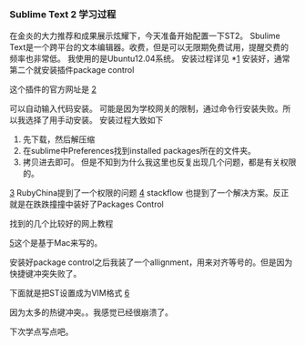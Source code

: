 ### Sublime Text 2 学习过程
在金炎的大力推荐和成果展示炫耀下，今天准备开始配置一下ST2。
Sbulime Text是一个跨平台的文本编辑器。收费，但是可以无限期免费试用，提醒交费的频率也非常低。
我使用的是Ubuntu12.04系统。
安装过程详见
*[1](http://www.technoreply.com/how-to-install-sublime-text-2-on-ubuntu-12-04-unity/)
安装好，通常第二个就安装插件package control

这个插件的官方网址是
[2](http://wbond.net/sublime_packages/package_control)


可以自动输入代码安装。
可能是因为学校网关的限制，通过命令行安装失败。所以我选择了用手动安装。
安装过程大致如下

1. 先下载，然后解压缩
2. 在sublime中Preferences找到installed packages所在的文件夹。
3. 拷贝进去即可。
但是不知到为什么我这里也反复出现几个问题，都是有关权限的。

[3](http://ruby-china.org/topics/7144)
RubyChina提到了一个权限的问题
[4](http://stackoverflow.com/questions/12284166/cant-install-package-control-in-sublime-text-2)
stackflow 也提到了一个解决方案。反正就是在跌跌撞撞中装好了Packages Control

找到的几个比较好的网上教程

[5](http://net.tutsplus.com/tutorials/tools-and-tips/sublime-text-2-tips-and-tricks/)这个是基于Mac来写的。

安装好package control之后我装了一个allignment，用来对齐等号的。但是因为快捷键冲突失败了。

下面就是把ST设置成为VIM格式
[6](http://www.sublimetext.com/docs/2/vintage.html)

因为太多的热键冲突。。我感觉已经很崩溃了。

下次学点写点吧。








